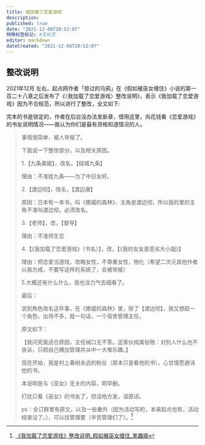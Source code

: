 ```yaml
---
title: 我加载了恋爱游戏
description:
published: true
date: "2021-12-08T20:52:07"
特殊标签标记: #无标签
editor: markdown
dateCreated: "2021-12-08T20:52:07"
---
```


## 整改说明

2021年12月 左右，起点网作者「掠过的乌鸦」在《假如被巫女缠住》小说的第一百二十八章之后发布了《〈我加载了恋爱游戏〉整改说明》，表示《我加载了恋爱游戏》因为不合规范，所以进行了整改，全文如下:

完本的书是锁定的，作者在后台没办法发新章，借用这里，向花钱看《恋爱游戏》的书友说明情况——我认为你们是最有资格知道情况的人。

> 事情很简单，被人举报了。
>
> 下面说一下整改部分，以及相关原因。
>
> 1.【九条美姬】，改名，【结城九条】
>
> 理由：不准姓九条——为了中日友好。
>
> 2.【渡边彻】，改名，【渡边澈】
>
> 原因：日本有一本书，叫《挪威的森林》，主角是渡边彻，所以我的里的主角不准叫渡边彻，必须改名。
>
> 3.【老师】，改，【督导】
>
> 理由：不准师生恋
>
> 4.【《我加载了恋爱游戏》（书名）】，改，【《我的女友是恶劣大小姐》】
>
> 理由：把恋爱当游戏，攻略女性，不尊重女性，物化（希望二次元其他作者以我为戒，不要写这样的系统了，会被举报）
>
> 5.大概还有什么什么，我也没力气去细看了。
>
> 最后：
>
> 说到角色改名这件事，在《挪威的森林》里，除了【渡边彻】，我又想起一个角色，出场不多，就一句话，一个宿舍管理主任。
>
> 原文如下：
>
> 【我问究竟适合原因，主任缄口无不答。这家伙纯属俗物：对别人什么也不告诉，只顾自己横加管理并从中一大堆乐趣。】
>
> 现在开始，我是村上春树永远的粉丝（原本只是看他的书），心甘情愿避讳他的书。
>
> 本说明是与《巫女》无关的内容，明早删。
>
> 打扰只看《巫女》的书友了，但没地方发，请原谅。
>
> ps：全订群里有原文，以及一些番外（因为活动写的，本来起点也有，活动结束没了。），可以找管理要（辛苦管理们了）。[^2869]

[^2869]: [《我加载了恋爱游戏》整改说明_假如被巫女缠住_笔趣阁](https://web.archive.org/web/20211208022756/http://www.guibuyuy.org/56/56375/28696680.html)
